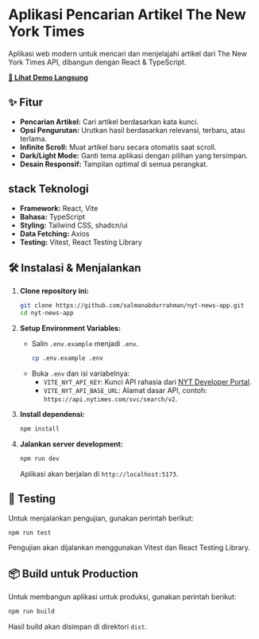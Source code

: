 # Aplikasi Pencarian Artikel The New York Times

Aplikasi web modern untuk mencari dan menjelajahi artikel dari The New York Times API, dibangun dengan React & TypeScript.

**[🚀 Lihat Demo Langsung](https://nyt-news-app-mu.vercel.app)**

## ✨ Fitur

- **Pencarian Artikel:** Cari artikel berdasarkan kata kunci.
- **Opsi Pengurutan:** Urutkan hasil berdasarkan relevansi, terbaru, atau terlama.
- **Infinite Scroll:** Muat artikel baru secara otomatis saat scroll.
- **Dark/Light Mode:** Ganti tema aplikasi dengan pilihan yang tersimpan.
- **Desain Responsif:** Tampilan optimal di semua perangkat.

## stack Teknologi

- **Framework:** React, Vite
- **Bahasa:** TypeScript
- **Styling:** Tailwind CSS, shadcn/ui
- **Data Fetching:** Axios
- **Testing:** Vitest, React Testing Library

## 🛠️ Instalasi & Menjalankan

1.  **Clone repository ini:**

    ```bash
    git clone https://github.com/salmanabdurrahman/nyt-news-app.git
    cd nyt-news-app
    ```

2.  **Setup Environment Variables:**
    - Salin `.env.example` menjadi `.env`.
      ```bash
      cp .env.example .env
      ```
    - Buka `.env` dan isi variabelnya:
      - `VITE_NYT_API_KEY`: Kunci API rahasia dari [NYT Developer Portal](https://developer.nytimes.com/).
      - `VITE_NYT_API_BASE_URL`: Alamat dasar API, contoh: `https://api.nytimes.com/svc/search/v2`.

3.  **Install dependensi:**

    ```bash
    npm install
    ```

4.  **Jalankan server development:**

    ```bash
    npm run dev
    ```

    Aplikasi akan berjalan di `http://localhost:5173`.

## 🧪 Testing

Untuk menjalankan pengujian, gunakan perintah berikut:

```bash
npm run test
```

Pengujian akan dijalankan menggunakan Vitest dan React Testing Library.

## 📦 Build untuk Production

Untuk membangun aplikasi untuk produksi, gunakan perintah berikut:

```bash
npm run build
```

Hasil build akan disimpan di direktori `dist`.
